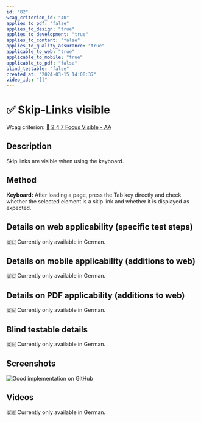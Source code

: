 ```yaml
---
id: "82"
wcag_criterion_id: "40"
applies_to_pdf: "false"
applies_to_design: "true"
applies_to_development: "true"
applies_to_content: "false"
applies_to_quality_assurance: "true"
applicable_to_web: "true"
applicable_to_mobile: "true"
applicable_to_pdf: "false"
blind_testable: "false"
created_at: "2024-03-15 14:00:37"
video_ids: "[]"
---
```


# ✅ Skip-Links visible

Wcag criterion: [📜 2.4.7 Focus Visible - AA](..)

## Description

Skip links are visible when using the keyboard.

## Method

**Keyboard:** After loading a page, press the Tab key directly and check whether the selected element is a skip link and whether it is displayed as expected.

## Details on web applicability (specific test steps)

🇩🇪 Currently only available in German.

## Details on mobile applicability (additions to web)

🇩🇪 Currently only available in German.

## Details on PDF applicability (additions to web)

🇩🇪 Currently only available in German.

## Blind testable details

🇩🇪 Currently only available in German.

## Screenshots

![Good implementation on GitHub](images/good-implementation-on-github.png)

## Videos

🇩🇪 Currently only available in German.
